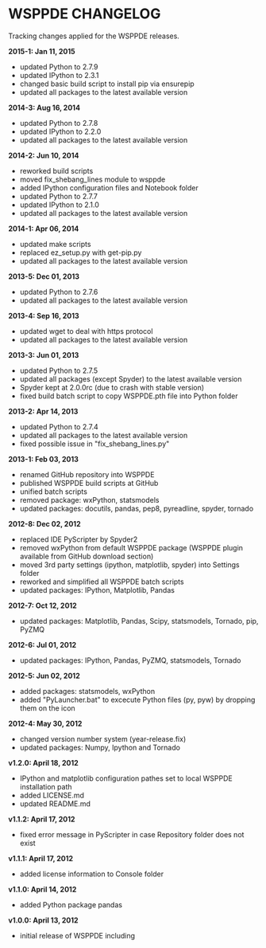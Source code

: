 # WSPPDE CHANGELOG
Tracking changes applied for the WSPPDE releases.

**2015-1: Jan 11, 2015**

- updated Python to 2.7.9
- updated IPython to 2.3.1
- changed basic build script to install pip via ensurepip
- updated all packages to the latest available version

**2014-3: Aug 16, 2014**

- updated Python to 2.7.8
- updated IPython to 2.2.0
- updated all packages to the latest available version

**2014-2: Jun 10, 2014**

- reworked build scripts
- moved fix_shebang_lines module to wsppde
- added IPython configuration files and Notebook folder
- updated Python to 2.7.7
- updated IPython to 2.1.0
- updated all packages to the latest available version

**2014-1: Apr 06, 2014**

- updated make scripts
- replaced ez_setup.py with get-pip.py
- updated all packages to the latest available version

**2013-5: Dec 01, 2013**

- updated Python to 2.7.6
- updated all packages to the latest available version

**2013-4: Sep 16, 2013**

- updated wget to deal with https protocol
- updated all packages to the latest available version

**2013-3: Jun 01, 2013**

- updated Python to 2.7.5
- updated all packages (except Spyder) to the latest available version
- Spyder kept at 2.0.0rc (due to crash with stable version)
- fixed build batch script to copy WSPPDE.pth file into Python folder

**2013-2: Apr 14, 2013**

- updated Python to 2.7.4
- updated all packages to the latest available version
- fixed possible issue in "fix_shebang_lines.py"

**2013-1: Feb 03, 2013**

- renamed GitHub repository into WSPPDE
- published WSPPDE build scripts at GitHub
- unified batch scripts
- removed package: wxPython, statsmodels
- updated packages: docutils, pandas, pep8, pyreadline, spyder, tornado

**2012-8: Dec 02, 2012**

- replaced IDE PyScripter by Spyder2
- removed wxPython from default WSPPDE package (WSPPDE plugin available from GitHub download section)
- moved 3rd party settings (ipython, matplotlib, spyder) into Settings folder
- reworked and simplified all WSPPDE batch scripts
- updated packages: IPython, Matplotlib, Pandas

**2012-7: Oct 12, 2012**

- updated packages: Matplotlib, Pandas, Scipy, statsmodels, Tornado, pip, PyZMQ

**2012-6: Jul 01, 2012**

- updated packages: IPython, Pandas, PyZMQ, statsmodels, Tornado

**2012-5: Jun 02, 2012**

- added packages: statsmodels, wxPython
- added "PyLauncher.bat" to excecute Python files (py, pyw) by dropping them on the icon

**2012-4: May 30, 2012**

- changed version number system (year-release.fix)
- updated packages: Numpy, Ipython and Tornado

**v1.2.0: April 18, 2012**

- IPython and matplotlib configuration pathes set to local WSPPDE installation path
- added LICENSE.md
- updated README.md

**v1.1.2: April 17, 2012**

- fixed error message in PyScripter in case Repository folder does not exist

**v1.1.1: April 17, 2012**

- added license information to Console folder
	
**v1.1.0: April 14, 2012**

- added Python package pandas

**v1.0.0: April 13, 2012**

- initial release of WSPPDE including
